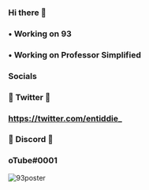 ### Hi there 👋


###   • Working on 93
###   • Working on Professor Simplified 

### Socials

### 💎 Twitter 💎

### https://twitter.com/entiddie_



### 🌠 Discord 🌠

### oTube#0001

![93poster](https://user-images.githubusercontent.com/65078619/97866180-721c6a80-1d31-11eb-90b9-8fa2a25752a1.png)

